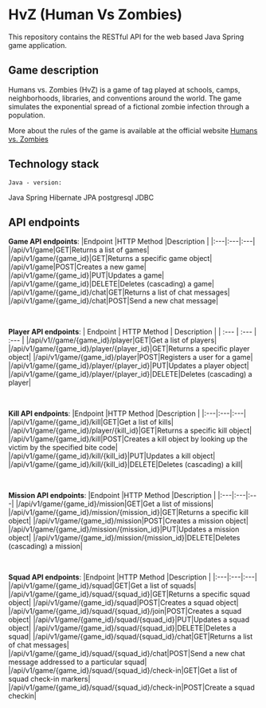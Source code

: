 # HvZ (Human Vs Zombies)

This repository contains the RESTful API for the web based Java Spring game application. 

## Game description

Humans vs. Zombies (HvZ) is a game of tag played at schools, camps, neighborhoods, libraries, and conventions around the world. 
The game simulates the exponential spread of a fictional zombie infection through a population.

More about the rules of the game is available at the official website [Humans vs. Zombies](https://humansvszombies.org)

## Technology stack 

    Java - version:
Java
Spring
Hibernate
JPA
postgresql
JDBC

## API endpoints

<b>Game API endpoints</b>:
|Endpoint |HTTP Method |Description |
|:---|:---|:---|
|/api/v1/game|GET|Returns a list of games|
|/api/v1/game/{game_id}|GET|Returns a specific game object|
|/api/v1/game|POST|Creates a new game|
|/api/v1/game/{game_id}|PUT|Updates a game|
|/api/v1/game/{game_id}|DELETE|Deletes (cascading) a game|
|/api/v1/game/{game_id}/chat|GET|Returns a list of chat messages|
|/api/v1/game/{game_id}/chat|POST|Send a new chat message|

</br>

<b>Player API endpoints</b>:
| Endpoint | HTTP Method | Description |
| :--- | :--- | :--- |
|/api/v1//game/{game_id}/player|GET|Get a list of players|
|/api/v1/game/{game_id}/player/{player_id}|GET|Returns a specific player object|
|/api/v1/game/{game_id}/player|POST|Registers a user for a game|
|/api/v1/game/{game_id}/player/{player_id}|PUT|Updates a player object|
|/api/v1/game/{game_id}/player/{player_id}|DELETE|Deletes (cascading) a player|

</br>

<b>Kill API endpoints</b>:
|Endpoint |HTTP Method |Description |
|:---|:---|:---|
|/api/v1/game/{game_id}/kill|GET|Get a list of kills|
|/api/v1/game/{game_id}/player/{kill_id}|GET|Returns a specific kill object|
|/api/v1/game/{game_id}/kill|POST|Creates a kill object by looking up the victim by the specified bite code|
|/api/v1/game/{game_id}/kill/{kill_id}|PUT|Updates a kill object|
|/api/v1/game/{game_id}/kill/{kill_id}|DELETE|Deletes (cascading) a kill|

</br>

<b>Mission API endpoints</b>:
|Endpoint |HTTP Method |Description |
|:---|:---|:---|
|/api/v1/game/{game_id}/mission|GET|Get a list of missions|
|/api/v1/game/{game_id}/mission/{mission_id}|GET|Returns a specific kill object|
|/api/v1/game/{game_id}/mission|POST|Creates a mission object|
|/api/v1/game/{game_id}/mission/{mission_id}|PUT|Updates a mission object|
|/api/v1/game/{game_id}/mission/{mission_id}|DELETE|Deletes (cascading) a mission|

</br>

<b>Squad API endpoints</b>:
|Endpoint |HTTP Method |Description |
|:---|:---|:---|
|/api/v1/game/{game_id}/squad|GET|Get a list of squads|
|/api/v1/game/{game_id}/squad/{squad_id}|GET|Returns a specific squad object|
|/api/v1/game/{game_id}/squad|POST|Creates a squad object|
|/api/v1/game/{game_id}/squad/{squad_id}/join|POST|Creates a squad object|
|/api/v1/game/{game_id}/squad/{squad_id}|PUT|Updates a squad object|
|/api/v1/game/{game_id}/squad/{squad_id}|DELETE|Deletes a squad|
|/api/v1/game/{game_id}/squad/{squad_id}/chat|GET|Returns a list of chat messages|
|/api/v1/game/{game_id}/squad/{squad_id}/chat|POST|Send a new chat message addressed to a particular squad|
|/api/v1/game/{game_id}/squad/{squad_id}/check-in|GET|Get a list of squad check-in markers|
|/api/v1/game/{game_id}/squad/{squad_id}/check-in|POST|Create a squad checkin|

</br>






